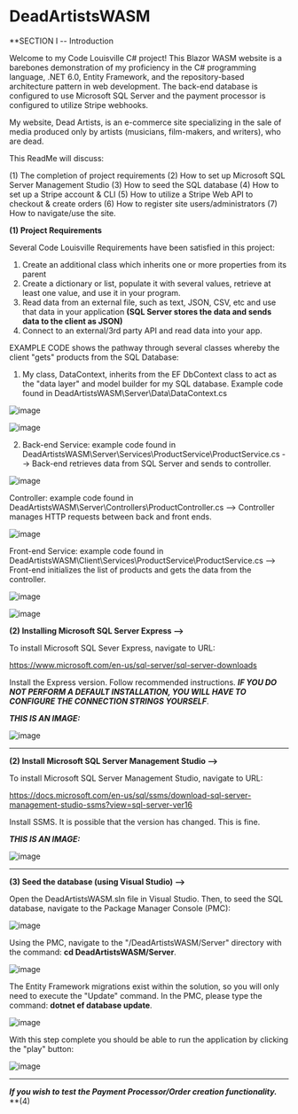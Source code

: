 # DeadArtistsWASM

**SECTION I -- Introduction

Welcome to my Code Louisville C# project!
This Blazor WASM website is a barebones demonstration of my proficiency in the C# programming language,
.NET 6.0, Entity Framework, and the repository-based architecture pattern in web development. The back-end
database is configured to use Microsoft SQL Server and the payment processor is configured to utilize
Stripe webhooks.

My website, Dead Artists, is an e-commerce site specializing in the sale of media produced only by artists
(musicians, film-makers, and writers), who are dead.

This ReadMe will discuss: 

(1) The completion of project requirements 
(2) How to set up Microsoft SQL Server Management Studio
(3) How to seed the SQL database
(4) How to set up a Stripe account & CLI
(5) How to utilize a Stripe Web API to checkout & create orders
(6) How to register site users/administrators
(7) How to navigate/use the site.

**(1) Project Requirements**

Several Code Louisville Requirements have been satisfied in this project:

1. Create an additional class which inherits one or more properties from its parent
2. Create a dictionary or list, populate it with several values, retrieve at least one value, and use it in your program.
3. Read data from an external file, such as text, JSON, CSV, etc and use that data in your application **(SQL Server stores
the data and sends data to the client as JSON)**
4. Connect to an external/3rd party API and read data into your app.

EXAMPLE CODE shows the pathway through several classes whereby the client "gets" products from the SQL Database:

1. My class, DataContext, inherits from the EF DbContext class to act as the "data layer" and model builder for
my SQL database. Example code found in DeadArtistsWASM\Server\Data\DataContext.cs

![image](https://user-images.githubusercontent.com/35633314/181604776-3b26cc41-47dd-42ec-88f1-7a38af29a3af.png)


![image](https://user-images.githubusercontent.com/35633314/181603954-27fd8292-d61a-4573-bb1c-a58d9f1fce91.png)

2. Back-end Service: example code found in DeadArtistsWASM\Server\Services\ProductService\ProductService.cs
    --> Back-end retrieves data from SQL Server and sends to controller.

![image](https://user-images.githubusercontent.com/35633314/181602363-f814d9e8-6e9a-478c-947f-8853c0823867.png)

Controller: example code found in DeadArtistsWASM\Server\Controllers\ProductController.cs
    --> Controller manages HTTP requests between back and front ends.

![image](https://user-images.githubusercontent.com/35633314/181602009-997128e5-5a6c-4625-952b-71e96447e838.png)

Front-end Service: example code found in DeadArtistsWASM\Client\Services\ProductService\ProductService.cs
    --> Front-end initializes the list of products and gets the data from the controller.

![image](https://user-images.githubusercontent.com/35633314/181601661-1bea0bb4-cae9-4066-b31e-9473bed2933b.png)

![image](https://user-images.githubusercontent.com/35633314/181601849-80192cff-fedd-4c89-a234-35bd1d396a11.png)











**(2) Installing Microsoft SQL Server Express -->**

To install Microsoft SQL Sever Express, navigate to URL: 

https://www.microsoft.com/en-us/sql-server/sql-server-downloads

Install the Express version. Follow recommended instructions. ***IF YOU DO NOT PERFORM A DEFAULT INSTALLATION,
YOU WILL HAVE TO CONFIGURE THE CONNECTION STRINGS YOURSELF***.

***THIS IS AN IMAGE:***

![image](https://user-images.githubusercontent.com/35633314/181590260-068f6ce2-a99f-4fd8-92cc-53a685dc0d58.png)

-------------------------------------------------------------------------------------------------------------

**(2) Install Microsoft SQL Server Management Studio -->**

To install Microsoft SQL Server Management Studio, navigate to URL:

https://docs.microsoft.com/en-us/sql/ssms/download-sql-server-management-studio-ssms?view=sql-server-ver16

Install SSMS. It is possible that the version has changed. This is fine.

***THIS IS AN IMAGE:***

![image](https://user-images.githubusercontent.com/35633314/181591051-85d498b0-9d57-4673-ae00-d6338e4df9cc.png)

-------------------------------------------------------------------------------------------------------------

**(3) Seed the database (using Visual Studio) -->**

Open the DeadArtistsWASM.sln file in Visual Studio. Then, to seed the SQL database, navigate to the Package Manager Console (PMC):

![image](https://user-images.githubusercontent.com/35633314/181593468-0a8767a2-3d64-4072-b7d9-3c566c1265b2.png)

Using the PMC, navigate to the "/DeadArtistsWASM/Server" directory with the command: **cd DeadArtistsWASM/Server**.

![image](https://user-images.githubusercontent.com/35633314/181593980-693e7faf-b7e8-4406-bc4b-51e824b1ec90.png)

The Entity Framework migrations exist within the solution, so you will only need to execute the "Update" command.
In the PMC, please type the command: **dotnet ef database update**.

![image](https://user-images.githubusercontent.com/35633314/181594993-c632cbdb-b57d-4e49-9938-d2649dc668ef.png)

With this step complete you should be able to run the application by clicking the "play" button:

![image](https://user-images.githubusercontent.com/35633314/181596901-d10f93fe-d8f0-4436-8ecc-819f3940969d.png)

-------------------------------------------------------------------------------------------------------------

***If you wish to test the Payment Processor/Order creation functionality.***
**(4)  





